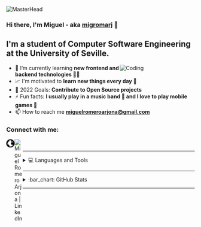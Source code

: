 ![MasterHead](https://snyk.io/wp-content/uploads/blog-banner-github-scanning.png)

### Hi there, I'm Miguel - aka [migromarj][website] 👋 

## I'm a student of Computer Software Engineering at the University of Seville.

<img align="right" alt="Coding" width="200" src="https://i.giphy.com/media/qgQUggAC3Pfv687qPC/giphy.webp">

- 🌱 I’m currently learning **new frontend and backend technologies :man_technologist:** 
- 📈 I'm motivated to **learn new things every day 🔋**
- 🥅 2022 Goals: **Contribute to Open Source projects**
- ⚡ Fun facts: **I usually play in a music band 🎵 and I love to play mobile games 📱**
- 📫 How to reach me **miguelromeroarjona@gmail.com**

### Connect with me:

[<img align="left" alt="Miguel Romero Arjona | Web" width="22px" src="https://raw.githubusercontent.com/iconic/open-iconic/master/svg/globe.svg" />][website]
[<img align="left" alt="Miguel Romero Arjona | LinkedIn" width="22px" src="https://cdn.jsdelivr.net/npm/simple-icons@v3/icons/linkedin.svg" />][linkedin]

<br />

<hr>
<details>
<summary>💻 Languages and Tools</summary>

<hr>

<div align="center">

<table style="width:100%">
  <tr>
    <th><p align="center">Programming Languages</p></th>
    <td><p align="center">
    		<a href="https://www.java.com" target="_blank" rel="noreferrer"> 
			<img src="https://raw.githubusercontent.com/devicons/devicon/master/icons/java/java-original.svg" alt="java" width="40" height="40"/> 
		</a><a href="https://developer.mozilla.org/en-US/docs/Web/JavaScript" target="_blank" rel="noreferrer"> 
			<img src="https://raw.githubusercontent.com/devicons/devicon/master/icons/javascript/javascript-original.svg" alt="javascript" width="40" height="40"/> 
		</a><a href="https://www.python.org" target="_blank" rel="noreferrer"> 
			<img src="https://raw.githubusercontent.com/devicons/devicon/master/icons/python/python-original.svg" alt="python" width="40" height="40"/> 
		</a>
		<a href="https://www.cprogramming.com/" target="_blank" rel="noreferrer"> 
			<img src="https://raw.githubusercontent.com/devicons/devicon/master/icons/c/c-original.svg" alt="c" width="40" height="40"/> 
		</a>
		<a href="https://www.r-project.org/" target="_blank" rel="noreferrer"> 
			<img src="https://raw.githubusercontent.com/devicons/devicon/master/icons/r/r-original.svg" alt="r" width="40" height="40"/> 
		</a>
		</p>
	</td>
  </tr>
  <tr>
	<th><p align="center">Mobile Programming</p></th>
    <td><p align="center">
    		<a href="https://flutter.dev/" target="_blank" rel="noreferrer"> 
			<img src="https://raw.githubusercontent.com/devicons/devicon/master/icons/flutter/flutter-original.svg" alt="flutter" width="40" height="40"/> 
		</a> <a href="https://dart.dev/" target="_blank" rel="noreferrer"> 
			<img src="https://raw.githubusercontent.com/devicons/devicon/master/icons/dart/dart-original.svg" alt="dart" width="40" height="40"/> 
		</a> <a href="https://kotlinlang.org/" target="_blank" rel="noreferrer"> 
			<img src="https://raw.githubusercontent.com/devicons/devicon/master/icons/kotlin/kotlin-original.svg" alt="kotlin" width="40" height="40"/> 
		</a> <a href="https://developer.android.com/jetpack/compose?hl=es-419" target="_blank" rel="noreferrer"> 
			<img src="https://tabris.com/wp-content/uploads/2021/06/jetpack-compose-icon_RGB.png" alt="jetpack compose" width="40" height="40"/> 
		</a>
		</p>
	</td>
  </tr>
  <tr>
    <th><p align="center">Frontend Development</p></th>
    <td><p align="center">
			 <a href="https://es.reactjs.org/" target="_blank" rel="noreferrer"> 
				<img src="https://raw.githubusercontent.com/devicons/devicon/master/icons/react/react-original.svg" alt="react" width="40" height="40"/> 
			</a> <a href="https://www.w3.org/html/" target="_blank" rel="noreferrer"> 
				<img src="https://raw.githubusercontent.com/devicons/devicon/master/icons/html5/html5-original-wordmark.svg" alt="html5" width="40" height="40"/> 
			</a>  <a href="https://www.w3schools.com/css/" target="_blank" rel="noreferrer"> 
				<img src="https://raw.githubusercontent.com/devicons/devicon/master/icons/css3/css3-original-wordmark.svg" alt="css3" width="40" height="40"/> 
			</a> <a href="https://getbootstrap.com" target="_blank" rel="noreferrer"> 
				<img src="https://raw.githubusercontent.com/devicons/devicon/master/icons/bootstrap/bootstrap-plain-wordmark.svg" alt="bootstrap" width="40" height="40"/> 
			</a> <a href="https://tailwindcss.com/" target="_blank" rel="noreferrer"> 
				<img src="https://raw.githubusercontent.com/devicons/devicon/master/icons/tailwindcss/tailwindcss-plain.svg" alt="tailwind css" width="40" height="40"/> 
			</a>
		</p>
	</td>
	</tr>
  <tr>
	<th><p align="center">Backend Development</p></th>
    <td><p align="center">
			<a href="https://spring.io/" target="_blank" rel="noreferrer"> 
				<img src="https://www.vectorlogo.zone/logos/springio/springio-icon.svg" alt="spring" width="40" height="40"/> 
			</a>
		</p>
	</td>
  </tr>
  <tr>
  
  </tr>
  <tr>
    <th><p align="center">Platform as a Service(PaaS)</p></th>
    <td><p align="center">
			 <a href="https://www.heroku.com/" target="_blank" rel="noreferrer"> 
				<img src="https://raw.githubusercontent.com/devicons/devicon/master/icons/heroku/heroku-original.svg" alt="heroku" width="40" height="40"/> 
			</a>
		</p>
	</td>
	</tr>
  <tr>
	<th><p align="center">Backend as a Service(BaaS)</p></th>
    <td><p align="center">
			<a href="https://firebase.google.com/" target="_blank" rel="noreferrer"> 
				<img src="https://www.vectorlogo.zone/logos/firebase/firebase-icon.svg" alt="firebase" width="40" height="40"/> 
			</a> 
		</p>
	</td>
  </tr>
  <tr>
    <th><p align="center">Database</p></th>
    <td><p align="center">
			<a href="https://mariadb.org/" target="_blank" rel="noreferrer"> 
				<img src="https://www.vectorlogo.zone/logos/mariadb/mariadb-icon.svg" alt="mariadb" width="40" height="40"/> 
			<!-- </a><a href="https://www.microsoft.com/en-us/sql-server" target="_blank" rel="noreferrer"> 
				<img src="https://www.svgrepo.com/show/303229/microsoft-sql-server-logo.svg" alt="mssql" width="40" height="40"/> -->
			</a> <a href="https://www.mysql.com/" target="_blank" rel="noreferrer"> 
				<img src="https://raw.githubusercontent.com/devicons/devicon/master/icons/mysql/mysql-original-wordmark.svg" alt="mysql" width="40" height="40"/> 
			</a>	
		</p>
	</td>
	</tr>
  <tr>
    <th><p align="center">Devops</p></th>
    <td><p align="center">
			<!-- <a href="https://www.docker.com/" target="_blank" rel="noreferrer"> 
				<img src="https://raw.githubusercontent.com/devicons/devicon/master/icons/docker/docker-original-wordmark.svg" alt="docker" width="40" height="40"/>
			</a>  --> <a href="https://cloud.google.com" target="_blank" rel="noreferrer"> 
				<img src="https://www.vectorlogo.zone/logos/google_cloud/google_cloud-icon.svg" alt="gcp" width="40" height="40"/> 
			</a> <!-- <a href="https://kubernetes.io" target="_blank" rel="noreferrer"> 
				<img src="https://www.vectorlogo.zone/logos/kubernetes/kubernetes-icon.svg" alt="kubernetes" width="40" height="40"/> 
			</a> --> <a href="https://www.gnu.org/software/bash/" target="_blank" rel="noreferrer"> 
				<img src="https://www.vectorlogo.zone/logos/gnu_bash/gnu_bash-icon.svg" alt="bash" width="40" height="40"/> 
			</a>
		</p>
	</td>
  </tr>
  <tr>
    <th><p align="center">Software</p></th>
    <td><p align="center">
			<a href="https://www.mathworks.com/" target="_blank" rel="noreferrer"> 
				<img src="https://upload.wikimedia.org/wikipedia/commons/2/21/Matlab_Logo.png" alt="matlab" width="40" height="40"/> 
			</a><a href="https://postman.com" target="_blank" rel="noreferrer"> 
				<img src="https://www.vectorlogo.zone/logos/getpostman/getpostman-icon.svg" alt="postman" width="40" height="40"/> 
			</a>
		</p>
	</td>
	</tr>
  <tr>
    <th><p align="center">Other</p></th>
    <td><p align="center">
			<a href="https://git-scm.com/" target="_blank" rel="noreferrer"> 
				<img src="https://www.vectorlogo.zone/logos/git-scm/git-scm-icon.svg" alt="git" width="40" height="40"/> 
			</a><a href="npmjs" target="_blank" rel="noreferrer"> 
				<img src="https://raw.githubusercontent.com/devicons/devicon/master/icons/npm/npm-original-wordmark.svg" alt="npm" width="40" height="40"/> 
			</a><a href="https://www.linux.org/" target="_blank" rel="noreferrer"> 
				<img src="https://raw.githubusercontent.com/devicons/devicon/master/icons/linux/linux-original.svg" alt="linux" width="40" height="40"/> 
			</a>
		</p>
	</td>
  </tr>
</table>

</div>

</details>

<hr>

<details>
  <summary>:bar_chart: GitHub Stats</summary>

  <hr>
  
  <div align="center">
  
  <p><img align="center" src="https://github-readme-stats.vercel.app/api?username=migromarj&hide=stars&show_icons=true&title_color=ffbe16&icon_color=ffbe16&text_color=ffbe16&bg_color=67089e&locale=en" alt="migromarj stats" />
  </p>

  <p><img align="center" src="https://github-readme-streak-stats.herokuapp.com?user=migromarj&background=67089E&dates=FFBE16&currStreakNum=FFBE16&ring=FFBE16&sideLabels=FFBE16&sideNums=FFBE16" alt="migromarj" /></p>

  <p><img align="center" src="https://github-readme-stats.vercel.app/api/top-langs/?username=migromarj&title_color=ffbe16&icon_color=ffbe16&text_color=ffbe16&bg_color=67089e" alt="migromarj" /></p>

</div>

</details>

<hr>

[website]: https://migromarj.vercel.app/
[linkedin]: https://www.linkedin.com/in/miguel-romero-arjona
